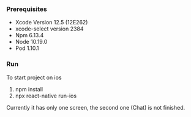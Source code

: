 ### Prerequisites
- Xcode Version 12.5 (12E262)
- xcode-select version 2384
- Npm 6.13.4
- Node 10.19.0
- Pod 1.10.1

### Run
To start project on ios
1. npm install
2. npx react-native run-ios

Currently it has only one screen, the second one (Chat) is not finished. 
